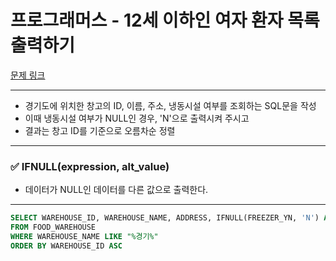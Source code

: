 # 프로그래머스 - 12세 이하인 여자 환자 목록 출력하기

[문제 링크](https://school.programmers.co.kr/learn/courses/30/lessons/131114)

---

- 경기도에 위치한 창고의 ID, 이름, 주소, 냉동시설 여부를 조회하는 SQL문을 작성
- 이때 냉동시설 여부가 NULL인 경우, 'N'으로 출력시켜 주시고
- 결과는 창고 ID를 기준으로 오름차순 정렬

---

### ✅ IFNULL(expression, alt_value)

- 데이터가 NULL인 데이터를 다른 값으로 출력한다.

---

```sql
SELECT WAREHOUSE_ID, WAREHOUSE_NAME, ADDRESS, IFNULL(FREEZER_YN, 'N') AS FREEZER_YN
FROM FOOD_WAREHOUSE
WHERE WAREHOUSE_NAME LIKE "%경기%"
ORDER BY WAREHOUSE_ID ASC
```
